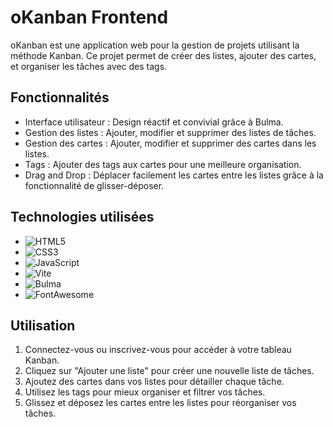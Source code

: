 # oKanban Frontend

oKanban est une application web pour la gestion de projets utilisant la méthode Kanban. Ce projet permet de créer des listes, ajouter des cartes, et organiser les tâches avec des tags.

## Fonctionnalités

- Interface utilisateur : Design réactif et convivial grâce à Bulma.
- Gestion des listes : Ajouter, modifier et supprimer des listes de tâches.
- Gestion des cartes : Ajouter, modifier et supprimer des cartes dans les listes.
- Tags : Ajouter des tags aux cartes pour une meilleure organisation.
- Drag and Drop : Déplacer facilement les cartes entre les listes grâce à la fonctionnalité de glisser-déposer.

## Technologies utilisées

- ![HTML5](https://img.shields.io/badge/-HTML5-E34F26?style=flat&logo=html5&logoColor=white)
- ![CSS3](https://img.shields.io/badge/-CSS3-1572B6?style=flat&logo=css3&logoColor=white)
- ![JavaScript](https://img.shields.io/badge/-JavaScript-F7DF1E?style=flat&logo=javascript&logoColor=black)
- ![Vite](https://img.shields.io/badge/-Vite-646CFF?style=flat&logo=vite&logoColor=white)
- ![Bulma](https://img.shields.io/badge/-Bulma-00D1B2?style=flat&logo=bulma&logoColor=white)
- ![FontAwesome](https://img.shields.io/badge/-Font%20Awesome-339AF0?style=flat&logo=font-awesome&logoColor=white)

## Utilisation

1. Connectez-vous ou inscrivez-vous pour accéder à votre tableau Kanban.
2. Cliquez sur "Ajouter une liste" pour créer une nouvelle liste de tâches.
3. Ajoutez des cartes dans vos listes pour détailler chaque tâche.
4. Utilisez les tags pour mieux organiser et filtrer vos tâches.
5. Glissez et déposez les cartes entre les listes pour réorganiser vos tâches.
